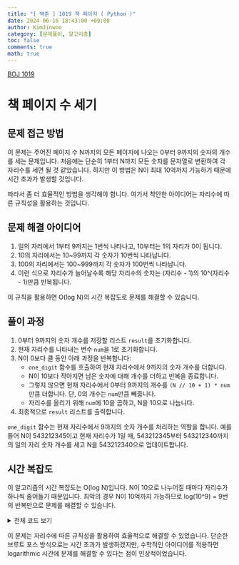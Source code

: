 ```yaml
---
title: "[ 백준 ] 1019 책 페이지 ( Python )"
date: 2024-06-16 18:43:00 +09:00
author: KimJinwoo
category: [문제풀이, 알고리즘]
toc: false
comments: true
math: true
---
```


[BOJ 1019](https://www.acmicpc.net/problem/1019)

# 책 페이지 수 세기

## 문제 접근 방법

이 문제는 주어진 페이지 수 N까지의 모든 페이지에 나오는 0부터 9까지의 숫자의 개수를 세는 문제입니다. 처음에는 단순히 1부터 N까지 모든 숫자를 문자열로 변환하여 각 자리수를 세면 될 것 같았습니다. 하지만 이 방법은 N이 최대 10억까지 가능하기 때문에 시간 초과가 발생할 것입니다.

따라서 좀 더 효율적인 방법을 생각해야 합니다. 여기서 착안한 아이디어는 자리수에 따른 규칙성을 활용하는 것입니다.

## 문제 해결 아이디어

1. 일의 자리에서 1부터 9까지는 1번씩 나타나고, 10부터는 1의 자리가 0이 됩니다.
2. 10의 자리에서는 10~99까지 각 숫자가 10번씩 나타납니다.
3. 100의 자리에서는 100~999까지 각 숫자가 100번씩 나타납니다.
4. 이런 식으로 자리수가 늘어날수록 해당 자리수의 숫자는 (자리수 - 1)의 10^(자리수 - 1)만큼 반복됩니다.

이 규칙을 활용하면 O(log N)의 시간 복잡도로 문제를 해결할 수 있습니다.

## 풀이 과정

1. 0부터 9까지의 숫자 개수를 저장할 리스트 `result`를 초기화합니다.
2. 현재 자리수를 나타내는 변수 `num`을 1로 초기화합니다.
3. N이 0보다 클 동안 아래 과정을 반복합니다:
   - `one_digit` 함수를 호출하여 현재 자리수에서 9까지의 숫자 개수를 더합니다.
   - N이 10보다 작아지면 남은 숫자에 대해 개수를 더하고 반복을 종료합니다.
   - 그렇지 않으면 현재 자리수에서 0부터 9까지의 개수를 `(N // 10 + 1) * num`만큼 더합니다. 단, 0의 개수는 `num`만큼 빼줍니다.
   - 자리수를 올리기 위해 `num`에 10을 곱하고, N을 10으로 나눕니다.
4. 최종적으로 `result` 리스트를 출력합니다.

`one_digit` 함수는 현재 자리수에서 9까지의 숫자 개수를 처리하는 역할을 합니다. 예를 들어 N이 543212345이고 현재 자리수가 1일 때, 543212345부터 543212340까지의 일의 자리 숫자 개수를 세고 N을 543212340으로 업데이트합니다.

## 시간 복잡도

이 알고리즘의 시간 복잡도는 O(log N)입니다. N이 10으로 나누어질 때마다 자리수가 하나씩 줄어들기 때문입니다. 최악의 경우 N이 10억까지 가능하므로 log(10^9) = 9번의 반복만으로 문제를 해결할 수 있습니다.

<details>
<summary>전체 코드 보기</summary>

```python
import sys
input = sys.stdin.readline
n = int(input())
result = [0] * 10
num = 1

def one_digit(number):
    while number % 10 != 9:
        for i in str(number):
            result[int(i)] += num
        number -= 1
    return number

while n > 0:
    n = one_digit(n)
    if n < 10:
        for i in range(n + 1):
            result[i] += num
        result[0] -= num
        break
    for j in range(10):
        result[j] += (n // 10 + 1) * num
    result[0] -= num
    num *= 10
    n //= 10

print(*result)
```

</details>

이 문제는 자리수에 따른 규칙성을 활용하여 효율적으로 해결할 수 있었습니다. 단순한 브루트 포스 방식으로는 시간 초과가 발생하겠지만, 수학적인 아이디어를 적용하면 logarithmic 시간에 문제를 해결할 수 있다는 점이 인상적이었습니다.
